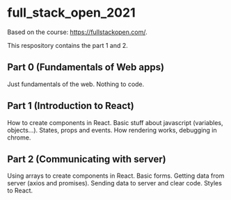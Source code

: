 # full_stack_open_2021

Based on the course: https://fullstackopen.com/.

This respository contains the part 1 and 2.

## Part 0 (Fundamentals of Web apps)
Just fundamentals of the web. Nothing to code.

## Part 1 (Introduction to React)
How to create components in React.
Basic stuff about javascript (variables, objects...).
States, props and events.
How rendering works, debugging in chrome.

## Part 2 (Communicating with server)
Using arrays to create components in React.
Basic forms.
Getting data from server (axios and promises).
Sending data to server and clear code.
Styles to React.
